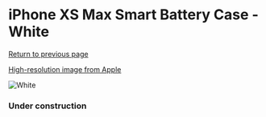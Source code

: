# iPhone XS Max Smart Battery Case - White

[Return to previous page](/iphone_x)

[High-resolution image from Apple](https://store.storeimages.cdn-apple.com/8756/as-images.apple.com/is/MRXR2?wid=4500&hei=4500&fmt=png)

<div style="width: 384px"><img src="/everypreview/MRXR2.png" alt="White"></div>

### Under construction
